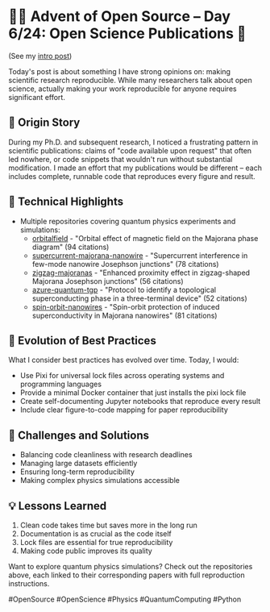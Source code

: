 # 🎄🎁 Advent of Open Source – Day 6/24: Open Science Publications 🔬

(See my [intro post](https://www.linkedin.com/posts/basnijholt_advent-of-open-source-celebrating-activity-7269075513002909697-M89J))

Today's post is about something I have strong opinions on: making scientific research reproducible. While many researchers talk about open science, actually making your work reproducible for anyone requires significant effort.

## 📖 Origin Story
During my Ph.D. and subsequent research, I noticed a frustrating pattern in scientific publications: claims of "code available upon request" that often led nowhere, or code snippets that wouldn't run without substantial modification. I made an effort that my publications would be different – each includes complete, runnable code that reproduces every figure and result.

## 🔧 Technical Highlights
* Multiple repositories covering quantum physics experiments and simulations:
  * [orbitalfield](https://github.com/basnijholt/orbitalfield) - "Orbital effect of magnetic field on the Majorana phase diagram" (94 citations)
  * [supercurrent-majorana-nanowire](https://github.com/basnijholt/supercurrent-majorana-nanowire) - "Supercurrent interference in few-mode nanowire Josephson junctions" (78 citations)
  * [zigzag-majoranas](https://github.com/basnijholt/zigzag-majoranas) - "Enhanced proximity effect in zigzag-shaped Majorana Josephson junctions" (56 citations)
  * [azure-quantum-tgp](https://github.com/microsoft/azure-quantum-tgp) - "Protocol to identify a topological superconducting phase in a three-terminal device" (52 citations)
  * [spin-orbit-nanowires](https://github.com/basnijholt/spin-orbit-nanowires) - "Spin-orbit protection of induced superconductivity in Majorana nanowires" (81 citations)

## 🔄 Evolution of Best Practices
What I consider best practices has evolved over time. Today, I would:
* Use Pixi for universal lock files across operating systems and programming languages
* Provide a minimal Docker container that just installs the pixi lock file
* Create self-documenting Jupyter notebooks that reproduce every result
* Include clear figure-to-code mapping for paper reproducibility

## 🎯 Challenges and Solutions
* Balancing code cleanliness with research deadlines
* Managing large datasets efficiently
* Ensuring long-term reproducibility
* Making complex physics simulations accessible

## 💡 Lessons Learned
1. Clean code takes time but saves more in the long run
2. Documentation is as crucial as the code itself
3. Lock files are essential for true reproducibility
4. Making code public improves its quality

Want to explore quantum physics simulations? Check out the repositories above, each linked to their corresponding papers with full reproduction instructions.

#OpenSource #OpenScience #Physics #QuantumComputing #Python